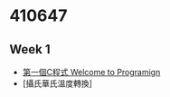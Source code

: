 # 410647

## Week 1
- [ 第一個C程式 Welcome to Programign](https://github.com/xiinn7/410647)
- [攝氏華氏溫度轉換]
<!--stackedit_data:
eyJoaXN0b3J5IjpbMTc4ODY1ODMzM119
-->